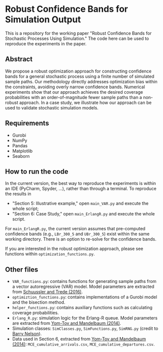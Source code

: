 # Robust Confidence Bands for Simulation Output

This is a repository for the working paper "Robust Confidence Bands for Stochastic Processes Using Simulation." The code here can be used to reproduce the experiments in the paper.

## Abstract
We propose a robust optimization approach for constructing confidence bands for a general stochastic process using a finite number of simulated sample paths. Our methodology directly addresses optimization bias within the constraints, avoiding overly narrow confidence bands. Numerical experiments show that our approach achieves the desired coverage probabilities with an order-of-magnitude fewer sample paths than a non-robust approach. In a case study, we illustrate how our approach can be used to validate stochastic simulation models. 

## Requirements
- Gurobi
- NumPy
- Pandas
- Matplotlib
- Seaborn

## How to run the code
In the current version, the best way to reproduce the experiments is within an IDE (PyCharm, Spyder, ...), rather than through a terminal. To reproduce the results in
- "Section 5: Illustrative example," open `main_VAR.py` and execute the whole script;
- "Section 6: Case Study," open `main_ErlangR.py` and execute the whole script.

For `main_ErlangR.py`, the current version assumes that pre-computed confidence bands (e.g., `LBr_300_5` and `UBr_300_5`) exist within the same working directory. There is an option to re-solve for the confidence bands.

If you are interested in the robust optimization approach, please see functions within `optimization_functions.py`.

## Other files
- `VAR_functions.py`: contains functions for generating sample paths from a vector autoregressive (VAR) model. Model parameters are extracted from [Schuussler and Trede (2016)](https://www.sciencedirect.com/science/article/abs/pii/S0165176516302178).
- `optimiztion_functions.py`: contains implementations of a Gurobi model and the bisection method.
- `helper_functions.py`: contains auxiliary functions such as calculating coverage probabilities.
- `Erlang_R.py`: simulation logic for the Erlang-R queue. Model parameters are extracted from [Yom-Tov and Mandelbaum (2014)](https://pubsonline-informs-org.myaccess.library.utoronto.ca/doi/abs/10.1287/msom.2013.0474).
- Simulation classes: `SimClasses.py`, `SimFunctions.py`, `SimRNG.py` (credit to [Barry Nelson](https://www.mccormick.northwestern.edu/research-faculty/directory/profiles/nelson-barry.html)).
- Data used in Section 6, extracted from [Yom-Tov and Mandelbaum (2014)](https://pubsonline-informs-org.myaccess.library.utoronto.ca/doi/abs/10.1287/msom.2013.0474): `MCE_cumulative_arrivals.csv`, `MCE_cumulative_departures.csv`.
